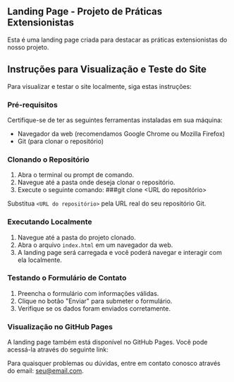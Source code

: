 ## Landing Page - Projeto de Práticas Extensionistas

Esta é uma landing page criada para destacar as práticas extensionistas do nosso projeto.

## Instruções para Visualização e Teste do Site

Para visualizar e testar o site localmente, siga estas instruções:

### Pré-requisitos

Certifique-se de ter as seguintes ferramentas instaladas em sua máquina:

- Navegador da web (recomendamos Google Chrome ou Mozilla Firefox)
- Git (para clonar o repositório)

### Clonando o Repositório

1. Abra o terminal ou prompt de comando.
2. Navegue até a pasta onde deseja clonar o repositório.
3. Execute o seguinte comando:
###git clone <URL do repositório>

Substitua `<URL do repositório>` pela URL real do seu repositório Git.

### Executando Localmente

1. Navegue até a pasta do projeto clonado.
2. Abra o arquivo `index.html` em um navegador da web.
3. A landing page será carregada e você poderá navegar e interagir com ela localmente.

### Testando o Formulário de Contato

1. Preencha o formulário com informações válidas.
2. Clique no botão "Enviar" para submeter o formulário.
3. Verifique se os dados foram enviados corretamente.

### Visualização no GitHub Pages

A landing page também está disponível no GitHub Pages. Você pode acessá-la através do seguinte link:


Para quaisquer problemas ou dúvidas, entre em contato conosco através do email: seu@email.com.
